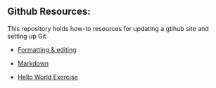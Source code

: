  ## Github Resources:

This repository holds how-to resources for updating a gtihub site and setting up Git

- [Formatting & editing](https://docs.github.com/en/get-started/writing-on-github/getting-started-with-writing-and-formatting-on-github/basic-writing-and-formatting-syntax)

- [Markdown](https://commonmark.org/help/)

- [Hello World Exercise](https://docs.github.com/en/get-started/quickstart/hello-world)
